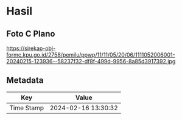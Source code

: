 # Hasil

## Foto C Plano

https://sirekap-obj-formc.kpu.go.id/2758/pemilu/ppwp/11/11/05/20/06/1111052006001-20240215-123936--58237f32-df8f-499d-9956-8a85d3917392.jpg


## Metadata

| Key        | Value               |
| ---------- | ------------------- |
| Time Stamp | 2024-02-16 13:30:32 |




